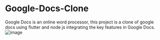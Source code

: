 # Google-Docs-Clone
Google Docs is an online word processor, this project is a clone of google docs using flutter and node js integrating the key features in Google Docs.
![image](https://user-images.githubusercontent.com/58341250/224534141-094157be-9049-44ff-82d9-1a4059c4f9a8.png)
